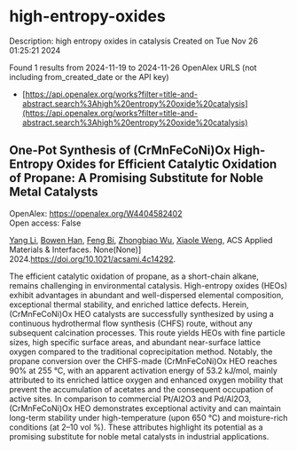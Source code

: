 # high-entropy-oxides
Description: high entropy oxides in catalysis
Created on Tue Nov 26 01:25:21 2024

Found 1 results from 2024-11-19 to 2024-11-26
OpenAlex URLS (not including from_created_date or the API key)
- [https://api.openalex.org/works?filter=title-and-abstract.search%3Ahigh%20entropy%20oxide%20catalysis](https://api.openalex.org/works?filter=title-and-abstract.search%3Ahigh%20entropy%20oxide%20catalysis)

## One-Pot Synthesis of (CrMnFeCoNi)Ox High-Entropy Oxides for Efficient Catalytic Oxidation of Propane: A Promising Substitute for Noble Metal Catalysts   

OpenAlex: https://openalex.org/W4404582402    
Open access: False
    
[Yang Li](https://openalex.org/A5083364328), [Bowen Han](https://openalex.org/A5103197890), [Feng Bi](https://openalex.org/A5103051803), [Zhongbiao Wu](https://openalex.org/A5037873853), [Xiaole Weng](https://openalex.org/A5033599365), ACS Applied Materials & Interfaces. None(None)] 2024.https://doi.org/10.1021/acsami.4c14292.
    
The efficient catalytic oxidation of propane, as a short-chain alkane, remains challenging in environmental catalysis. High-entropy oxides (HEOs) exhibit advantages in abundant and well-dispersed elemental composition, exceptional thermal stability, and enriched lattice defects. Herein, (CrMnFeCoNi)Ox HEO catalysts are successfully synthesized by using a continuous hydrothermal flow synthesis (CHFS) route, without any subsequent calcination processes. This route yields HEOs with fine particle sizes, high specific surface areas, and abundant near-surface lattice oxygen compared to the traditional coprecipitation method. Notably, the propane conversion over the CHFS-made (CrMnFeCoNi)Ox HEO reaches 90% at 255 °C, with an apparent activation energy of 53.2 kJ/mol, mainly attributed to its enriched lattice oxygen and enhanced oxygen mobility that prevent the accumulation of acetates and the consequent occupation of active sites. In comparison to commercial Pt/Al2O3 and Pd/Al2O3, (CrMnFeCoNi)Ox HEO demonstrates exceptional activity and can maintain long-term stability under high-temperature (upon 650 °C) and moisture-rich conditions (at 2–10 vol %). These attributes highlight its potential as a promising substitute for noble metal catalysts in industrial applications.    

    
